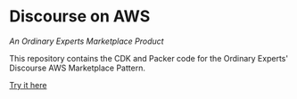 # Discourse on AWS

_An Ordinary Experts Marketplace Product_

This repository contains the CDK and Packer code for the Ordinary Experts' Discourse AWS Marketplace Pattern.

[Try it here](https://aws.amazon.com/marketplace/pp/prodview-nhgzw6qrtwsgo)
